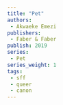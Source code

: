 ```yaml
---
title: "Pet"
authors: 
 - Akwaeke Emezi
publishers:
 - Faber & Faber
publish: 2019
series:
 - Pet
series_weight: 1
tags: 
 - sff
 - queer
 - canon
---
```

